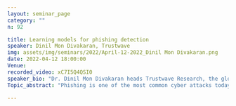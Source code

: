 ```yaml
---
layout: seminar_page
category: ""
n: 92

title: Learning models for phishing detection
speaker: Dinil Mon Divakaran, Trustwave
img: assets/img/seminars/2022/April-12-2022_Dinil Mon Divakaran.png
date: 2022-04-12 18:00:00 
Venue: 
recorded_video: xC7I5Q4QSI0
speaker_bio: "Dr. Dinil Mon Divakaran heads Trustwave Research, the global cyber security R&D unit of Trustwave (a Singtel company). He is a senior research lead, working in the cross domains of cyber security and AI (Applied Statistics, Machine/Deep Learning, NLP, Data Mining, etc.). He is also an Adjunct Assistant Professor of School of Computing in NUS (National University of Singapore). Prior to this, he led network security research at the A*STAR Institute for Infocomm Research(I²R). His research experience cuts across both industry and academia. He previously held faculty position at the Indian Institute of Technology (IIT)Mandi. He carried out his doctoral studies at the INRIA lab in ENS Lyon in France, in collaboration with Bell Labs."
Topic_abstract: "Phishing is one of the most common cyber attacks today. In a phishing attack, an attacker deploys a malicious website that resembles a legitimate website, and sends a link of the phishing website to potential victims, with the goal of stealing sensitive information such as user credentials (username and password), bank account details, and even entire identities. As the phishing ecosystem continues to grow in sophistication, the research community has been exploring advanced algorithms---specifically machine learning (and deep learning) models---that leverage and learn from large-scale data to detect and effectively counter phishing attacks. In this talk, we discuss different machine learning (ML) based phishing detection solutions, how they differ and complement each other, as well as the challenges in building and sustaining ML-based detection solutions in practice."

---
```


